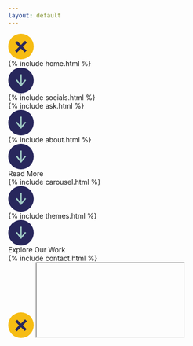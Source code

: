 ```yaml
---
layout: default
---
```


<div id="gs-home-page-slider__js" class="gs-home-page-slider js-loop">
  <svg class="close-section" width="52" height="52" viewBox="0 0 52 52" fill="none" xmlns="http://www.w3.org/2000/svg"><circle cx="26" cy="26" r="26" fill="#F6BC13"/><path d="M29.7967 26.4402l8.3218-8.3218-3.7749-3.7749-8.3218 8.3218-7.7406-7.7406-3.8564 3.8565 7.7405 7.7405-8.3218 8.3218 3.775 3.775 8.3218-8.3218 7.7786 7.7786 3.8565-3.8564-7.7787-7.7787z" fill="#28275C"/></svg>
  <div class="gs-slide blue inview arrow-right">
    {% include home.html %}
    <div class="arrow-container">
      <svg class="arrow next-arrow" width="52" height="52" viewBox="0 0 52 52" fill="none" xmlns="http://www.w3.org/2000/svg"><circle cx="26" cy="26" r="26" transform="rotate(90 26 26)" fill="#28275C"/><path d="M17.9954 24.2495l-2.5217 1.4167 10.54 12.9766L36.582 25.6662l-2.5216-1.4167-6.545 8.2167V13.6528h-2.975v18.8134l-6.545-8.2167z" fill="#A1CCC4"/></svg>
    </div>
    <div class="home-socials">
      {% include socials.html %}
    </div>
  </div>
  <div class="gs-slide pink circles-slide arrow-right">
    <div class="close-circles"></div>
    {% include ask.html %}
    <div class="arrow-container">
      <svg class="arrow next-arrow" width="52" height="52" viewBox="0 0 52 52" fill="none" xmlns="http://www.w3.org/2000/svg"><circle cx="26" cy="26" r="26" transform="rotate(90 26 26)" fill="#28275C"/><path d="M17.9954 24.2495l-2.5217 1.4167 10.54 12.9766L36.582 25.6662l-2.5216-1.4167-6.545 8.2167V13.6528h-2.975v18.8134l-6.545-8.2167z" fill="#A1CCC4"/></svg>
    </div>
  </div>
  <div id="about" class="gs-slide green arrow-right" data-url="about-page">
    <div class="page-selector"></div>
    {% include about.html %}
    <div class="arrow-container">
      <svg class="arrow next-arrow" width="52" height="52" viewBox="0 0 52 52" fill="none" xmlns="http://www.w3.org/2000/svg"><circle cx="26" cy="26" r="26" transform="rotate(90 26 26)" fill="#28275C"/><path d="M17.9954 24.2495l-2.5217 1.4167 10.54 12.9766L36.582 25.6662l-2.5216-1.4167-6.545 8.2167V13.6528h-2.975v18.8134l-6.545-8.2167z" fill="#A1CCC4"/></svg>
    </div>
    <div class="read-more-container">
      Read More
    </div>
  </div>
  <div class="gs-slide blue arrow-right">
    {% include carousel.html %}
    <div class="arrow-container">
      <svg class="arrow next-arrow" width="52" height="52" viewBox="0 0 52 52" fill="none" xmlns="http://www.w3.org/2000/svg"><circle cx="26" cy="26" r="26" transform="rotate(90 26 26)" fill="#28275C"/><path d="M17.9954 24.2495l-2.5217 1.4167 10.54 12.9766L36.582 25.6662l-2.5216-1.4167-6.545 8.2167V13.6528h-2.975v18.8134l-6.545-8.2167z" fill="#A1CCC4"/></svg>
    </div>
  </div>
  <div id="case-study" class="gs-slide pink arrow-right themes" data-url="case-study-page">
    <div class="page-selector"></div>
    {% include themes.html %}
    <div class="arrow-container">
      <svg class="arrow next-arrow" width="52" height="52" viewBox="0 0 52 52" fill="none" xmlns="http://www.w3.org/2000/svg"><circle cx="26" cy="26" r="26" transform="rotate(90 26 26)" fill="#28275C"/><path d="M17.9954 24.2495l-2.5217 1.4167 10.54 12.9766L36.582 25.6662l-2.5216-1.4167-6.545 8.2167V13.6528h-2.975v18.8134l-6.545-8.2167z" fill="#A1CCC4"/></svg>
    </div>
    <div class="read-more-container">
      Explore Our Work
    </div>
  </div>
  <div id="contact" class="gs-slide pink page-selector" data-url="case-study-page">
    {% include contact.html %}
  </div>
</div>

<!-- article placeholder -->
<div class="article">
  <svg class="close-article" width="52" height="52" viewBox="0 0 52 52" fill="none" xmlns="http://www.w3.org/2000/svg"><circle cx="26" cy="26" r="26" fill="#F6BC13"/><path d="M29.7967 26.4402l8.3218-8.3218-3.7749-3.7749-8.3218 8.3218-7.7406-7.7406-3.8564 3.8565 7.7405 7.7405-8.3218 8.3218 3.775 3.775 8.3218-8.3218 7.7786 7.7786 3.8565-3.8564-7.7787-7.7787z" fill="#28275C"/></svg>
  <iframe></iframe>
</div>
